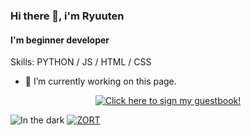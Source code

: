 ### Hi there 👋, i'm Ryuuten
#### I'm beginner developer

Skills: PYTHON / JS / HTML / CSS

- 🔭 I’m currently working on this page.

<p align="center">
  <a href="https://gist.github.com/7a5dfddf7ddd2ea846f6ff7414ef5ed3.git">
    <img src="<https://cdn.discordapp.com/attachments/953314605243985970/953672922835325049/pMKwxaFLCoVCsat2hL9zk-KSEBn4tSh54wWafzqjq3M.png>" alt="Click here to sign my guestbook!">
  </a>
</p>

![In the dark](https://spotify-recently-played-readme.vercel.app/api?user=j09nz6beges7whgyuamn5bnru)   [![ZORT](https://lanyard.cnrad.dev/api/921438773743591465)](https://discord.com/users/921438773743591465)
